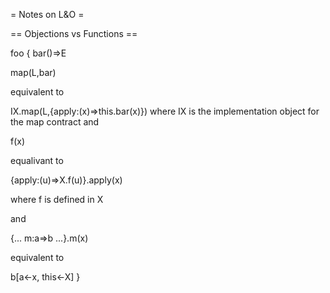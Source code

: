 = Notes on L&O =

== Objections vs Functions ==

foo {
  bar()=>E

  map(L,bar)

  equivalent to

  IX.map(L,{apply:(x)=>this.bar(x)})
  where IX is the implementation object for the map contract
  and 

  f(x)

  equalivant to

  {apply:(u)=>X.f(u)}.apply(x)

  where f is defined in X

  and

  {... m:a=>b ...}.m(x)

  equivalent to

  b[a<-x, this<-X]
}